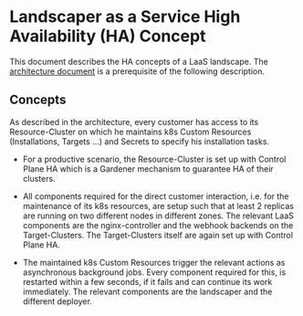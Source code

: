 # Landscaper as a Service High Availability (HA) Concept

This document describes the HA concepts of a LaaS landscape. The
[architecture document](./architecture.md) is a prerequisite of the following description.

## Concepts

As described in the architecture, every customer has access to its Resource-Cluster on which he maintains k8s Custom 
Resources (Installations, Targets ...) and Secrets to specify his installation tasks. 

- For a productive scenario, the Resource-Cluster is set up with Control Plane HA which is a Gardener mechanism to
  guarantee HA of their clusters. 

- All components required for the direct customer interaction, i.e. for the maintenance of its k8s resources, are 
  setup such that at least 2 replicas are running on two different nodes in different zones. The relevant LaaS 
  components are the nginx-controller and the webhook backends on the Target-Clusters. The Target-Clusters itself
  are again set up with Control Plane HA. 

- The maintained k8s Custom Resources trigger the relevant actions as asynchronous background jobs. Every component
  required for this, is restarted within a few seconds, if it fails and can continue its work immediately. The relevant
  components are the landscaper and the different deployer.